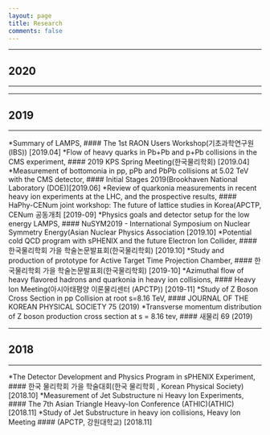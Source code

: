```yaml
---
layout: page
title: Research
comments: false
---
```

* * *
## 2020
* * *

* * *
## 2019
* * *
*Summary of LAMPS, #### The 1st RAON Users Workshop(기초과학연구원 (IBS)) [2019.04]
*Flow of heavy quarks in Pb+Pb and p+Pb collisions in the CMS experiment, #### 2019 KPS Spring Meeting(한국물리학회) [2019.04]
*Measurement of bottomonia in pp, pPb and PbPb collisions at 5.02 TeV with the CMS detector, #### Initial Stages 2019(Brookhaven National Laboratory (DOE))[2019.06]
*Review of quarkonia measurements in recent heavy ion experiments at the LHC, and the prospective results, #### HaPhy-CENum joint workshop: The future of lattice studies in Korea(APCTP, CENum 공동개최 [2019-09]
*Physics goals and detector setup for the low energy LAMPS, #### NuSYM2019 - International Symposium on Nuclear Symmetry Energy(Asian Nuclear Physics Association [2019.10]
*Potential cold QCD program with sPHENIX and the future Electron Ion Collider, #### 한국물리학회 가을 학술논문발표회(한국물리학회) [2019.10]
*Study and production of prototype for Active Target Time Projection Chamber, #### 한국물리학회 가을 학술논문발표회(한국물리학회) [2019-10]
*Azimuthal flow of heavy flavored hadrons and quarkonia in heavy ion collisions, #### Heavy Ion Meeting(아시아태평양 이론물리센터 (APCTP)) [2019-11]
*Study of Z Boson Cross Section in pp Collision at root s=8.16 TeV, #### JOURNAL OF THE KOREAN PHYSICAL SOCIETY 75 (2019)
*Transverse momentum distribution of Z boson production cross section at s = 8.16 tev, #### 새물리 69 (2019)


* * *
## 2018
* * *
*The Detector Development and Physics Program in sPHENIX Experiment, #### 한국 물리학회 가을 학술대회(한국 물리학회 , Korean Physical Society) [2018.10]
*Measurement of Jet Substructure ni Heavy Ion Experiments, #### The 7th Asian Triangle Heavy-Ion Conference (ATHIC)(ATHIC) [2018.11]
*Study of Jet Substructure in heavy ion collisions, Heavy Ion Meeting #### (APCTP, 강원대학교) [2018.11]

